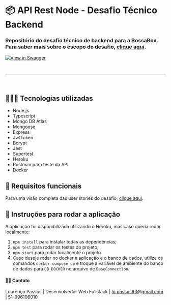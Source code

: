 # 📦 API Rest Node - Desafio Técnico Backend

### Repositório do desafio técnico de backend para a BossaBox. Para saber mais sobre o escopo do desafio, [clique aqui](https://app.bossabox.com/profile/skills/challenges/5e3c53a13e80520008f25397).

[![View in Swagger](http://jessemillar.github.io/view-in-swagger-button/button.svg)](https://app.swaggerhub.com/apis/lourencopassos/bossa-box/0.0.1)


<br>

----

<br>

## 👨🏽‍💻 Tecnologias utilizadas
- Node.js
- Typescript
- Mongo DB Atlas
- Mongoose
- Express
- JwtToken
- Bcrypt
- Jest
- Supertest
- Heroku
- Postman para teste da API
- Docker

## 📝 Requisitos funcionais
Para uma visão completa das user stories do desafio, [clique aqui](https://app.bossabox.com/profile/skills/challenges/5e3c53a13e80520008f25397).

## 🚙 Instruções para rodar a aplicação
A aplicação foi disponibilizada utilizando o Heroku, mas caso queria rodar localmente:

1. `npm install` para instalar todas as dependências;
3. `npm test` para rodar os testes do projeto;
3. `npm start` para rodar localmente o projeto.
4. Caso deseje rodar no docker a aplicação e o banco de dados, utilize os comandos `docker-compose up` e troque a variável de ambiente do banco de dados para `DB_DOCKER` no arquivo de `BaseConnection`. 


#### 👋🏽 Contato

Lourenço Passos | Desenvolvedor Web Fullstack | lo.passos93@gmail.com | 51-996106010





